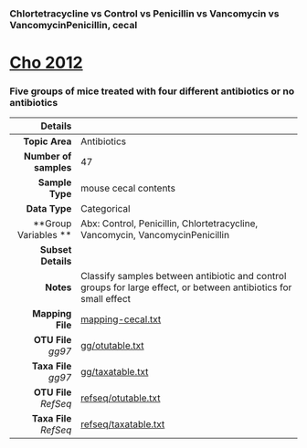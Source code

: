 ### Chlortetracycline vs Control vs Penicillin vs Vancomycin vs VancomycinPenicillin, cecal
# [Cho 2012]( ../docs/cho.html )
### Five groups of mice treated with four different antibiotics or no antibiotics

| Details                   |                                                           |
| ------------------------: |-----------------------------------------------------------|
| **Topic Area**                | Antibiotics                                                |
| **Number of samples**         | 47                                         |
| **Sample Type**               | mouse cecal contents                                         |
| **Data Type**                 | Categorical                                           |
| **Group Variables **          | Abx: Control, Penicillin, Chlortetracycline, Vancomycin, VancomycinPenicillin                                           |
| **Subset Details**            |                                   |
| **Notes**                     | Classify samples between antibiotic and control groups for large effect, or between antibiotics for small effect                                         |
| **Mapping File**              | [mapping-cecal.txt]( ../datasets/cho/mapping-cecal.txt)        |
| **OTU File** *gg97*           | [gg/otutable.txt]( ../datasets/cho/gg/otutable.txt)          |
| **Taxa File** *gg97*          | [gg/taxatable.txt]( ../datasets/cho/gg/taxatable.txt)        |
| **OTU File** *RefSeq*         | [refseq/otutable.txt]( ../datasets/cho/refseq/otutable.txt)  |
| **Taxa File** *RefSeq*        | [refseq/taxatable.txt]( ../datasets/cho/refseq/taxatable.txt)|